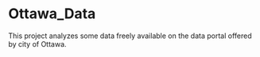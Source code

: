 # Ottawa_Data
This project analyzes some data freely available on the data portal offered by city of Ottawa.
